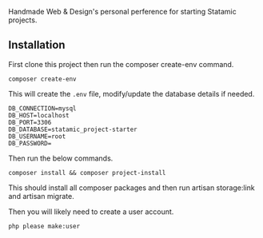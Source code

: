 Handmade Web & Design's personal perference for starting Statamic projects.

## Installation
First clone this project then run the composer create-env command.
```shell
composer create-env
```
This will create the `.env` file, modify/update the database details if needed.

```env
DB_CONNECTION=mysql
DB_HOST=localhost
DB_PORT=3306
DB_DATABASE=statamic_project-starter
DB_USERNAME=root
DB_PASSWORD=
```

Then run the below commands.
```shell
composer install && composer project-install
```

This should install all composer packages and then run artisan storage:link and artisan migrate.

Then you will likely need to create a user account.
```shell
php please make:user
```
